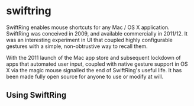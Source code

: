 swiftring
=========

SwiftRing enables mouse shortcuts for any Mac / OS X application. SwiftRing was conceived in 2009, and available 
commercially in 2011/12. It was an interesting experiment in UI that coupled highly configurable gestures with a 
simple, non-obtrustive way to recall them. 

With the 2011 launch of the Mac app store and subsequent lockdown of apps that automated user input, coupled with
native gesture support in OS X via the magic mouse signalled the end of SwiftRing's useful life. It has been made fully
open source for anyone to use or modify at will.

Using SwiftRing
---------------
